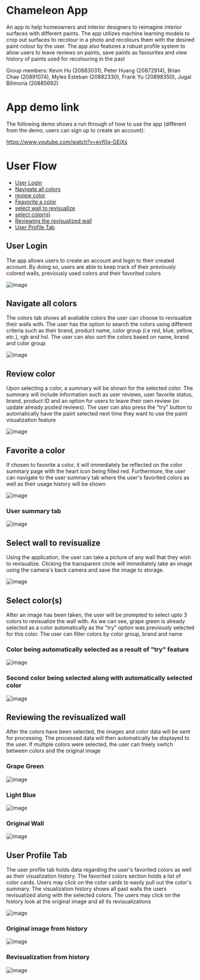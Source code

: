 # Chameleon App
An app to help homeowners and interior designers to reimagine interior surfaces with different paints. The app utilizes machine learning models to crop out surfaces to recolour in a photo and recolours them with the desired paint colour by the user. The app also features a robust profile system to allow users to leave reviews on paints, save paints as favourites and view history of paints used for recolouring in the past

Group members: Kevin Hu (20883031), Peter Huang (20872914), Brian Chae (20891074), Myles Esteban (20882330), Frank Yu (20898350), Jugal Bilimoria (20885692)

# App demo link
The following demo shows a run through of how to use the app (different from the demo, users can sign up to create an account):

https://www.youtube.com/watch?v=evf0q-GEjXs

# User Flow
- [User Login](#user-login)
- [Navigate all colors](#navigate-all-colors)
- [review color](#review-color)
- [Feavorite a color](#favorite-a-color)
- [select wall to revisualize](#select-wall-to-revisualize)
- [select color(s)](#select-colors)
- [Reviewing the revisualized wall](#reviewing-the-revisualized-wall)
- [User Profile Tab](#user-profile-tab)


## User Login

The app allows users to create an account and login to their created account. By doing so, users are able to keep track of their previously colored walls, previously used colors and their favorited colors

![image](https://github.com/user-attachments/assets/635837da-4402-40ab-a159-c4f3b6d7dade)


## Navigate all colors

The colors tab shows all avaliable colors the user can choose to revisualize their walls with. The user has the option to search the colors using different criteria such as their brand, product name, color group (i.e red, blue, yellow, etc.), rgb and hsl.
The user can also sort the colors based on name, brand and color group

![image](https://github.com/user-attachments/assets/b8254e8f-c746-4db3-a377-4c1eaf914a85)

## Review color

Upon selecting a color, a summary will be shown for the selected color. The summary will include information such as user reviews, user favorite status, brand, product ID and an option for users to leave their own review (or update already posted reviews).
The user can also press the "try" button to automatically have the paint selected next time they want to use the paint visualization feature

![image](https://github.com/user-attachments/assets/f726cf3b-3fd1-45e2-b0b8-fc6c598bacbe)

## Favorite a color

If chosen to favorite a color, it will immediately be reflected on the color summary page with the heart icon being filled red. Furthermore, the user can navigate to the user summary tab where the user's favorited colors as well as their usage history will be shown

![image](https://github.com/user-attachments/assets/116f76d1-8189-4e1e-92f8-f544b02b01b8)

### User summary tab
![image](https://github.com/user-attachments/assets/d1596ddc-72d4-4a64-b8f6-094656dbbec5)

## Select wall to revisualize

Using the application, the user can take a picture of any wall that they wish to revisualize. Clicking the transparent circle will immediately take an image using the camera's back camera and save the image to storage. 

![image](https://github.com/user-attachments/assets/55017ac6-5557-4b1b-a924-47aa977ba885)

## Select color(s)

After an image has been taken, the user will be prompted to select upto 3 colors to revisualize the wall with. As we can see, grape green is already selected as a color automatically as the "try" option was previously selected for this color.
The user can filter colors by color group, brand and name

### Color being automatically selected as a result of "try" feature
![image](https://github.com/user-attachments/assets/06615fcd-d2bf-4e05-9e2f-9d7f69df4a11)

### Second color being selected along with automatically selected color
![image](https://github.com/user-attachments/assets/d55647ea-6055-4f31-89ae-cbddc9326c94)

## Reviewing the revisualized wall

After the colors have been selected, the images and color data will be sent for processing. The processed data will then automatically be displayed to the user. If multiple colors were selected, the user can freely switch between colors and the original image

### Grape Green
![image](https://github.com/user-attachments/assets/55c12155-5b96-4874-96f6-04a14adf1ce1)

### Light Blue
![image](https://github.com/user-attachments/assets/b7cd46f1-be19-4f86-8815-bbc3fbf446a4)

### Original Wall
![image](https://github.com/user-attachments/assets/77cabdf5-f05d-4e1d-ae11-97cfdc1c171a)

## User Profile Tab

The user profile tab holds data regarding the user's favorited colors as well as their visualization history. The favorited colors section holds a list of color cards. Users may click on the color cards to easily pull out the color's summary.
The visualization history shows all past walls the users revisualized along with the selected colors. The users may click on the history look at the original image and all its revisualizations

![image](https://github.com/user-attachments/assets/1fb8f51a-21cb-4270-8005-20b56c5c2d71)

### Original image from history
![image](https://github.com/user-attachments/assets/bd3a15b4-80ca-4e8b-8ac0-1de1acda2825)

### Revisualization from history
![image](https://github.com/user-attachments/assets/19c8f6a3-3b33-4cfc-99be-d131f7471548)


